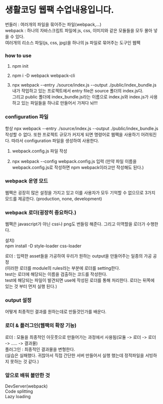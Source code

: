 생활코딩 웹팩 수업내용입니다.
======================================

번들러 : 여러개의 파일을 묶어주는 파일(webpack,...)         
webpack : 하나의 자바스크립트 파일에 js, css, 이미지와 같은 모듈들을 모두 몰아 넣을 수 있다.             
여러개의 리소스 파일(js, css, jpg)을 하나의 js 파일로 묶어주는 도구인 웹팩         


### how to use

1. npm init
     
2. npm i -D webpack webpack-cli
       
3. npx webpack --entry ./source/index.js --output ./public/index_bundle.js                
내가 작업하고 있는 프로젝트에서 entry file은 source 폴더의 index.js다.           
그리고 public 폴더에 index_bundle.js라는 이름으로 index.js와 index.js가 사용하고 있는 파일들을 하나로 만들어서 가져다 놔!!!           
           
### configuration 파일
항상 npx webpack --entry ./source/index.js --output ./public/index_bundle.js 작성할 수 없다. 또한 프로젝트 규모가 커지게 되면 명령어로 웹팩을 사용하기 어려워진다. 따라서 configuration 파일을 생성하여 사용한다.
        
1. webpack.config.js 파일 작성
      
2. npx webpack --config webpack.config.js 입력 (만약 파일 이름을 webpack.config.js로 작성하면 npm webpack이라고만 작성해도 된다.)         


### webpack 운영 모드
웹팩은 굉장히 많은 설정을 가지고 있고 이를 사용자가 모두 기억할 수 없으므로 3가지 모드를 제공한다. (production, none, development)        
            
### webpack 로더(굉장히 중요하다.)
웹팩은 javascript가 아닌 css나 png도 번들링 해준다. 그리고 이역할을 로더가 수행한다.        

설치)       
npm install -D style-loader css-loader       

로더 : 입력한 asset들을 가공하여 우리가 원하는 output을 만들어주는 일종의 가공 공정          
(이러한 로더를 module의 rules라는 부분에 로더를 setting한다.         
test는 로더에 해당되는 이름을 검출하는 코드를 작성한다.          
test에 해당되는 파일이 발견되면 use에 작성된 로더를 통해 처리한다. 로더는 뒤쪽에 있는 것 부터 먼저 실행 된다.)   
                
                
### output 설정
어떻게 최종적인 결과를 원하는데로 만들것인가를 배운다.


### 로더 & 플러그인(웹팩의 확장 기능)
로더 : 모듈을 최종적인 아웃풋으로 만들어가는 과정에서 사용됨(모듈 -> 로더 -> 로더 -> ..... -> 결과물)       
플러그인 : 최종적인 결과물을 변형한다.          
(실습은 실패했다. 귀찮아서 직접 간단한 서버 만들어서 실행 했는데 정적파일을 서빙하지 못하는 것 같다.)             
            
### 앞으로 배워 볼만한 것
DevServer(webpack)         
Code splitting          
Lazy loading           